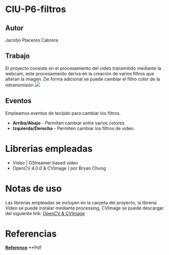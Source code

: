 # CIU-P6-filtros
## Autor
Jacobo Placeres Cabrera

## Trabajo
El proyecto consiste en el procesamiento del video transmitido mediante la webcam, este procesamiento deriva en la creación de varios filtros que alteran la imagen. De forma adicional se puede cambiar el filtro color de la retransmisión
![](p6.gif)

## Eventos
Empleamos eventos de teclado para cambiar los filtros.

*   **Arriba/Abajo**      - Permiten cambiar entre varios colores.
*   **Izquierda/Derecha** - Permiten cambiar los filtros de video.

# Librerias empleadas
* Video | GStreamer based video
* OpenCV 4.0.0 & CVImage | por Bryan Chung
# Notas de uso
  Las librerias empleadas se incluyen en la carpeta del proyecto, la libreria *Video* se puede instalar mediante processing, CVImage se puede descargar del siguiente link: [OpenCV & CVImage](http://www.magicandlove.com/blog/2018/11/22/opencv-4-0-0-java-built-and-cvimage-library/)

# Referencias
**[Reference](https://processing.org/reference)**
**Pdf
